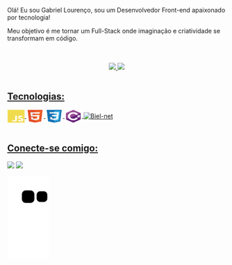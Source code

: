 
Olá! Eu sou Gabriel Lourenço, sou um Desenvolvedor Front-end apaixonado por tecnologia!

Meu objetivo é me tornar um Full-Stack onde imaginação e criatividade se transformam em código.


</div>
    <div style="display: inline_block"><br>
<div style="display: inline_block"><br>


<div align="center">
  <a href="https://github.com/Lourenco-biel">
  <img height="180em" src="https://github-readme-stats.vercel.app/api?username=Lourenco-biel&show_icons=true&theme=dark&include_all_commits=true&count_private=true"/>
  <img height="180em" src="https://github-readme-stats.vercel.app/api/top-langs/?username=Lourenco-biel&layout=compact&langs_count=7&theme=dark"/>
</div>
<div style="display: inline_block"><br>
</div>  
    <h2>Tecnologias:</h2>
<img align="center" alt="Biel-Js" height="30" width="40" src="https://raw.githubusercontent.com/devicons/devicon/master/icons/javascript/javascript-plain.svg">
<img align="center" alt="Biel-HTML" height="30" width="40" src="https://raw.githubusercontent.com/devicons/devicon/master/icons/html5/html5-original.svg">
<img align="center" alt="Biel-CSS" height="30" width="40" src="https://raw.githubusercontent.com/devicons/devicon/master/icons/css3/css3-original.svg">
<img align="center" alt="Biel-Csharp" height="30" width="40" src="https://raw.githubusercontent.com/devicons/devicon/master/icons/csharp/csharp-original.svg"> 
<img align="center" alt="Biel-net" height="30" width="40" src="https://cdn.jsdelivr.net/gh/devicons/devicon/icons/dotnetcore/dotnetcore-original.svg" />

</div>
<div style="display: inline_block"><br>
<div> 
    <h2>Conecte-se comigo:</h2>
     
  <a href = "mailto:lourencogabriel77@gmail.com"><img src="https://img.shields.io/badge/-Gmail-%23333?style=for-the-badge&logo=gmail&logoColor=white" target="_blank"></a>
<a href="https://www.linkedin.com/in/gabriel-ibiapino-louren%C3%A7o-da-silva-749b78198/" target="_blank"><img src="https://img.shields.io/badge/-LinkedIn-%230077B5?style=for-the-badge&logo=linkedin&logoColor=white" target="_blank"></a>   
 <div>

![Snake animation](https://github.com/Lourenco-biel/Lourenco-biel/blob/output/github-contribution-grid-snake.svg)
</div>
